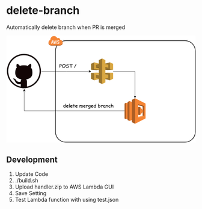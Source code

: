 # delete-branch
Automatically delete branch when PR is merged

![delete-branch](./delete-branch.png)

## Development

1. Update Code
2. ./build.sh
3. Upload handler.zip to AWS Lambda GUI
4. Save Setting
5. Test Lambda function with using test.json
